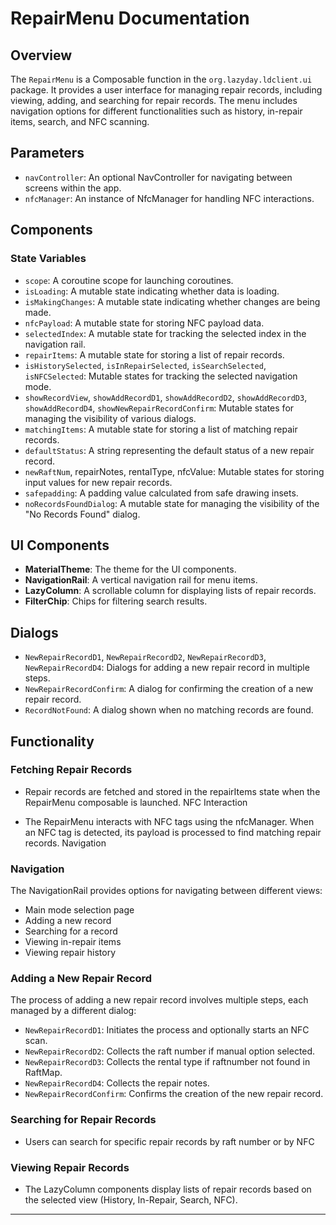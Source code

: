# RepairMenu Documentation

## Overview

The `RepairMenu` is a Composable function in the `org.lazyday.ldclient.ui` package. It provides a user interface for managing repair records, including viewing, adding, and searching for repair records. The menu includes navigation options for different functionalities such as history, in-repair items, search, and NFC scanning.

## Parameters
- `navController`: An optional NavController for navigating between screens within the app.
- `nfcManager`: An instance of NfcManager for handling NFC interactions.

## Components
### State Variables
- `scope`: A coroutine scope for launching coroutines.
- `isLoading`: A mutable state indicating whether data is loading.
- `isMakingChanges`: A mutable state indicating whether changes are being made.
- `nfcPayload`: A mutable state for storing NFC payload data.
- `selectedIndex`: A mutable state for tracking the selected index in the navigation rail.
- `repairItems`: A mutable state for storing a list of repair records.
- `isHistorySelected`, `isInRepairSelected`, `isSearchSelected`, `isNFCSelected`: Mutable states for tracking the selected navigation mode.
- `showRecordView`, `showAddRecordD1`, `showAddRecordD2`, `showAddRecordD3`, `showAddRecordD4`, `showNewRepairRecordConfirm`: Mutable states for managing the visibility of various dialogs.
- `matchingItems`: A mutable state for storing a list of matching repair records.
- `defaultStatus`: A string representing the default status of a new repair record.
- `newRaftNum`, repairNotes, rentalType, nfcValue: Mutable states for storing input values for new repair records.
- `safepadding`: A padding value calculated from safe drawing insets.
- `noRecordsFoundDialog`: A mutable state for managing the visibility of the "No Records Found" dialog.

## UI Components
- **MaterialTheme**: The theme for the UI components.
- **NavigationRail**: A vertical navigation rail for menu items.
- **LazyColumn**: A scrollable column for displaying lists of repair records.
- **FilterChip**: Chips for filtering search results.

## Dialogs
- `NewRepairRecordD1`, `NewRepairRecordD2`, `NewRepairRecordD3`, `NewRepairRecordD4`: Dialogs for adding a new repair record in multiple steps.
- `NewRepairRecordConfirm`: A dialog for confirming the creation of a new repair record.
- `RecordNotFound`: A dialog shown when no matching records are found.

## Functionality

### Fetching Repair Records

- Repair records are fetched and stored in the repairItems state when the RepairMenu composable is launched.
NFC Interaction

- The RepairMenu interacts with NFC tags using the nfcManager. When an NFC tag is detected, its payload is processed to find matching repair records.
Navigation

### Navigation
The NavigationRail provides options for navigating between different views:
- Main mode selection page
- Adding a new record
- Searching for a record
- Viewing in-repair items
- Viewing repair history 

### Adding a New Repair Record

The process of adding a new repair record involves multiple steps, each managed by a different dialog:
- `NewRepairRecordD1`: Initiates the process and optionally starts an NFC scan.
- `NewRepairRecordD2`: Collects the raft number if manual option selected.
- `NewRepairRecordD3`: Collects the rental type if raftnumber not found in RaftMap.
- `NewRepairRecordD4`: Collects the repair notes.
- `NewRepairRecordConfirm`: Confirms the creation of the new repair record.

### Searching for Repair Records

- Users can search for specific repair records by raft number or by NFC

### Viewing Repair Records

- The LazyColumn components display lists of repair records based on the selected view (History, In-Repair, Search, NFC).

---


